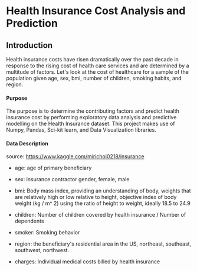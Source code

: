 # Health Insurance Cost Analysis and Prediction

## Introduction
Health insurance costs have risen dramatically over the past decade in response to the rising cost of health care services and are determined by a multitude of factors. Let's look at the cost of healthcare for a sample of the population given age, sex, bmi, number of children, smoking habits, and region.

#### Purpose
The purpose is to determine the contributing factors and predict health insurance cost by performing exploratory data analysis and predictive modelling on the Health Insurance dataset. This project makes use of Numpy, Pandas, Sci-kit learn, and Data Visualization libraries.

#### Data Description
source: https://www.kaggle.com/mirichoi0218/insurance

- age: age of primary beneficiary

- sex: insurance contractor gender, female, male

- bmi: Body mass index, providing an understanding of body, weights that are relatively high or low relative to height, objective index of body weight (kg /        m^ 2) using the ratio of height to weight, ideally 18.5 to 24.9

- children: Number of children covered by health insurance / Number of dependents

- smoker: Smoking behavior

- region: the beneficiary's residential area in the US, northeast, southeast, southwest, northwest.

- charges: Individual medical costs billed by health insurance
